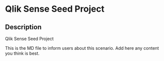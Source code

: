 # Qlik Sense Seed Project
## Description
Qlik Sense Seed Project

This is the MD file to inform users about this scenario. Add here any content you think is best.